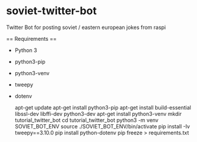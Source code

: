 # soviet-twitter-bot
Twitter Bot for posting soviet / eastern european jokes from raspi

== Requirements ==

- Python 3
- python3-pip
- python3-venv
- tweepy
- dotenv

  apt-get update
  apt-get install python3-pip
  apt-get install build-essential libssl-dev libffi-dev python3-dev
  apt-get install python3-venv
  mkdir tutorial_twitter_bot
  cd tutorial_twitter_bot
  python3 -m venv SOVIET_BOT_ENV
  source ./SOVIET_BOT_ENV/bin/activate
  pip install -Iv tweepy==3.10.0
  pip install python-dotenv
  pip freeze > requirements.txt
